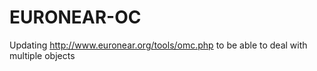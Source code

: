 # EURONEAR-OC
Updating http://www.euronear.org/tools/omc.php to be able to deal with multiple objects
